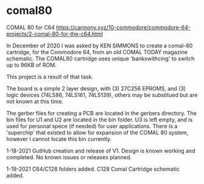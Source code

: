 # comal80
COMAL 80 for C64
https://carmony.xyz/10-commodore/commodore-64-projects/2-comal-80-for-the-c64.html

In December of 2020 I was asked by KEN SIMMONS to create a comal-80 cartridge, for the Commodore 64, from an old COMAL TODAY magazine schematic. The COMAL80 cartridge uses unique 'bankswithcing' to switch up to 96KB of ROM.

This project is a result of that task. 

The board is a simple 2 layer design, with (3) 27C256 EPROMS, and (3) logic devices (74LS86, 74LS161, 74LS139), others may be substitued but are not known at this time.

The gerber files for creating a PCB are located in the gerbers directory. The bin files for U1 and U2 are located in the bin folder. U3 is left empty, and is used for personal spece (if needed) for user applications. There is a 'superchip' that existed to allow for expansion of the COMAL 80 system, however I cannot locate this bin currently.

1-18-2021	GutHub creation and release of V1. Design is known working and completed. No known issues or releases planned. 

1-19-2021 C64/C128 folders added. C128 Comal Cartridge schematic added.
